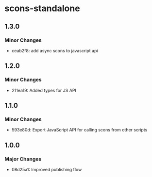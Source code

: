 # scons-standalone

## 1.3.0

### Minor Changes

- ceab2f8: add async scons to javascript api

## 1.2.0

### Minor Changes

- 211ea19: Added types for JS API

## 1.1.0

### Minor Changes

- 593e80d: Export JavaScript API for calling scons from other scripts

## 1.0.0

### Major Changes

- 08d25a1: Improved publishing flow
